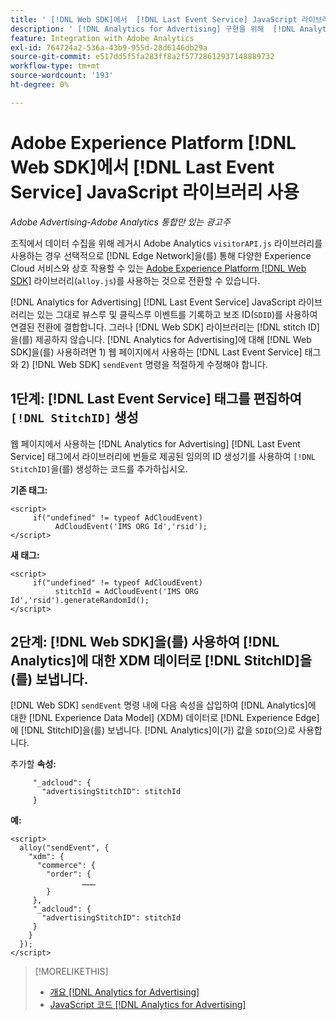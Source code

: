 ```yaml
---
title: ' [!DNL Web SDK]에서  [!DNL Last Event Service] JavaScript 라이브러리 사용'
description: ' [!DNL Analytics for Advertising] 구현을 위해  [!DNL Analytics] [!DNL visitorAPI] 라이브러리에서  [!DNL Experience Platform] [!DNL Web SDK] 라이브러리로 전환하는 단계에 대해 알아봅니다.'
feature: Integration with Adobe Analytics
exl-id: 764724a2-536a-43b9-955d-28d6146db29a
source-git-commit: e517dd5f5fa283ff8a2f57728612937148889732
workflow-type: tm+mt
source-wordcount: '193'
ht-degree: 0%

---
```


# Adobe Experience Platform [!DNL Web SDK]에서 [!DNL Last Event Service] JavaScript 라이브러리 사용

*Adobe Advertising-Adobe Analytics 통합만 있는 광고주*

조직에서 데이터 수집을 위해 레거시 Adobe Analytics `visitorAPI.js` 라이브러리를 사용하는 경우 선택적으로 [!DNL Edge Network]을(를) 통해 다양한 Experience Cloud 서비스와 상호 작용할 수 있는 [Adobe Experience Platform [!DNL Web SDK]](https://experienceleague.adobe.com/docs/experience-platform/edge/home.html?lang=ko) 라이브러리(`alloy.js`)를 사용하는 것으로 전환할 수 있습니다.

[!DNL Analytics for Advertising] [!DNL Last Event Service] JavaScript 라이브러리는 있는 그대로 뷰스루 및 클릭스루 이벤트를 기록하고 보조 ID(`SDID`)를 사용하여 연결된 전환에 결합합니다. 그러나 [!DNL Web SDK] 라이브러리는 [!DNL stitch ID]을(를) 제공하지 않습니다. [!DNL Analytics for Advertising]에 대해 [!DNL Web SDK]을(를) 사용하려면 1) 웹 페이지에서 사용하는 [!DNL Last Event Service] 태그와 2) [!DNL Web SDK] `sendEvent` 명령을 적절하게 수정해야 합니다.

## 1단계: [!DNL Last Event Service] 태그를 편집하여 `[!DNL StitchID]` 생성

웹 페이지에서 사용하는 [!DNL Analytics for Advertising] [!DNL Last Event Service] 태그에서 라이브러리에 번들로 제공된 임의의 ID 생성기를 사용하여 `[!DNL StitchID]`을(를) 생성하는 코드를 추가하십시오.

**기존 태그:**

```
<script>
     if("undefined" != typeof AdCloudEvent) 
          AdCloudEvent('IMS ORG Id','rsid');
</script>
```

**새 태그:**

```
<script>
     if("undefined" != typeof AdCloudEvent) 
          stitchId = AdCloudEvent('IMS ORG Id','rsid').generateRandomId();
</script>
```

## 2단계: [!DNL Web SDK]을(를) 사용하여 [!DNL Analytics]에 대한 XDM 데이터로 [!DNL StitchID]을(를) 보냅니다.

[!DNL Web SDK] `sendEvent` 명령 내에 다음 속성을 삽입하여 [!DNL Analytics]에 대한 [!DNL Experience Data Model] (XDM) 데이터로 [!DNL Experience Edge]에 [!DNL StitchID]을(를) 보냅니다.<!-- The library sends the StitchID to [!DNL Experience Edge] as `[_adcloud.advertisingStitchID](https://github.com/adobe/xdm/blob/master/docs/reference/adobe/experience/adcloud/stitch.schema.md)`. --> [!DNL Analytics]이(가) 값을 `SDID`(으)로 사용합니다.

추가할 **속성:**

```
     "_adcloud": {
       "advertisingStitchID": stitchId
     }
```

**예:**

```
<script>
  alloy("sendEvent", {
    "xdm": {
      "commerce": {
        "order": {
                ………
        }
     },
     "_adcloud": {
       "advertisingStitchID": stitchId
     }
    }
  });
</script>
```

>[!MORELIKETHIS]
>
>* [개요 [!DNL Analytics for Advertising]](overview.md)
>* [JavaScript 코드  [!DNL Analytics for Advertising]](/help/integrations/analytics/javascript.md)
